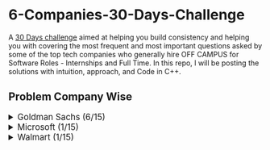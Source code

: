 # 6-Companies-30-Days-Challenge
A [30 Days challenge](https://www.proelevate.in/competition/6-companies-30-days-challenge)  aimed at helping you build consistency and helping you with covering the most frequent and most important questions asked by some of the top tech companies who generally hire OFF CAMPUS for Software Roles - Internships and Full Time.
In this repo, I will be posting the solutions with intuition, approach, and Code in C++.

## Problem Company Wise

<details>
<summary style="font-size: 1.2em">Goldman Sachs (6/15)</summary>
  
Sr  | [Problems](https://github.com/07-Atharv/6-Companies-30-Days-Challenge/blob/main/Goldman%20Sachs/README.md)                                                                                     | TryIt                                                                                                                                     | Status
----|---------------------------------------------------------------------------------------------------------------------------|-------------------------------------------------------------------------------------------------------------------------------------------|---------
1   | [2513. Minimize the Maximum of Two Arrays](https://github.com/07-Atharv/6-Companies-30-Days-Challenge/blob/main/Goldman%20Sachs/2513MinimizetheMaximumofTwoArrays.cpp)                                                     |  [![LeetCode](https://img.shields.io/badge/LeetCode-000000?style=for-the-badge&logo=LeetCode&logoColor=#d16c06)](https://leetcode.com/problems/minimize-the-maximum-of-two-arrays/description/)| ✔️
2   | [Find Missing And Repeating](https://github.com/07-Atharv/6-Companies-30-Days-Challenge/blob/main/Goldman%20Sachs/findmissingandrepeadting.cpp)                                                     |  [![GeeksForGeeks](https://img.shields.io/badge/GeeksforGeeks-gray?style=for-the-badge&logo=geeksforgeeks&logoColor=35914c)](https://practice.geeksforgeeks.org/problems/find-missing-and-repeating2512/1)| ✔️
3   | [216. Combinations Sum III ](https://github.com/07-Atharv/6-Companies-30-Days-Challenge/blob/main/Goldman%20Sachs/combinations3.cpp)                                                     |  [![LeetCode](https://img.shields.io/badge/LeetCode-000000?style=for-the-badge&logo=LeetCode&logoColor=#d16c06)](https://leetcode.com/problems/combination-sum-iii/)| ✔️
4   | [2933 High Access Employees ](https://github.com/07-Atharv/6-Companies-30-Days-Challenge/blob/main/Goldman%20Sachs/highaccessemployee.cpp)                                                     |  [![LeetCode](https://img.shields.io/badge/LeetCode-000000?style=for-the-badge&logo=LeetCode&logoColor=#d16c06)](https://leetcode.com/problems/high-access-employees/)| ✔️
5   | [17. Letter Combinations of a Phone Number](https://github.com/07-Atharv/6-Companies-30-Days-Challenge/blob/main/Goldman%20Sachs/phonenumbercombinations.cpp)                                                     |  [![LeetCode](https://img.shields.io/badge/LeetCode-000000?style=for-the-badge&logo=LeetCode&logoColor=#d16c06)](https://leetcode.com/problems/letter-combinations-of-a-phone-number/)| ✔️
6   | [Run length Encoding](https://github.com/07-Atharv/6-Companies-30-Days-Challenge/blob/main/Goldman%20Sachs/phonenumbercombinations.cpp)                                                     |  [![GeeksForGeeks](https://img.shields.io/badge/GeeksforGeeks-gray?style=for-the-badge&logo=geeksforgeeks&logoColor=35914c)](https://www.geeksforgeeks.org/problems/run-length-encoding/1)| ✔️

</details>


<details>
<summary style="font-size: 1.2em">Microsoft (1/15)</summary>
  
Sr  | [Problems](https://github.com/07-Atharv/6-Companies-30-Days-Challenge/blob/main/Goldman%20Sachs/README.md)                                                                                     | TryIt                                                                                                                                     | Status
----|---------------------------------------------------------------------------------------------------------------------------|-------------------------------------------------------------------------------------------------------------------------------------------|---------
1   | [2970. Count the Number of Incremovable Subarrays](https://github.com/07-Atharv/6-Companies-30-Days-Challenge/blob/main/Microsoft/countthenoofincarrays.cpp)                                                     |  [![LeetCode](https://img.shields.io/badge/LeetCode-000000?style=for-the-badge&logo=LeetCode&logoColor=#d16c06)](https://leetcode.com/problems/count-the-number-of-incremovable-subarrays-i/description/)| ✔️
</details>




<details>
<summary style="font-size: 1.2em">Walmart (1/15)</summary>
  
Sr  | [Problems](https://github.com/07-Atharv/6-Companies-30-Days-Challenge/blob/main/Goldman%20Sachs/README.md)                                                                                     | TryIt                                                                                                                                     | Status
----|---------------------------------------------------------------------------------------------------------------------------|-------------------------------------------------------------------------------------------------------------------------------------------|---------
1   | [2970. Count the Number of Incremovable Subarrays](https://github.com/07-Atharv/6-Companies-30-Days-Challenge/blob/main/Microsoft/countthenoofincarrays.cpp)                                                     |  [![LeetCode](https://img.shields.io/badge/LeetCode-000000?style=for-the-badge&logo=LeetCode&logoColor=#d16c06)](https://leetcode.com/problems/count-the-number-of-incremovable-subarrays-i/description/)| ✔️
</details>
